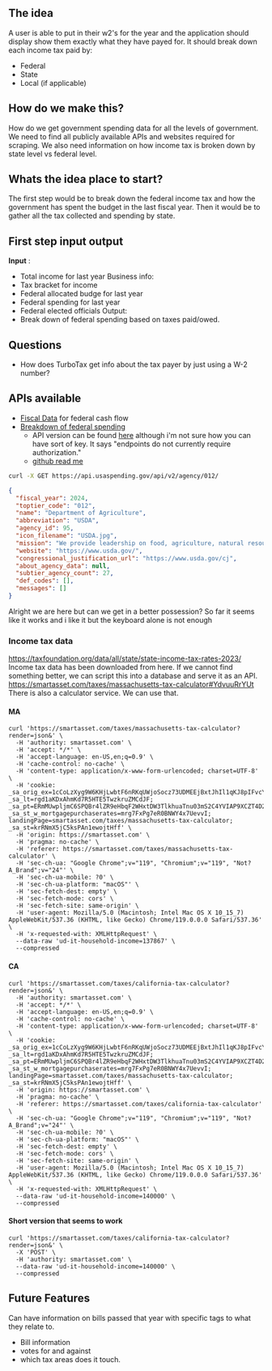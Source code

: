 ## The idea
A user is able to put in their w2's for the year and the application should display show them exactly what they have payed for.
It should break down each income tax paid by:
- Federal
- State
- Local (if applicable)

## How do we make this?
How do we get government spending data for all the levels of government. We need to find all publicly available APIs and websites required for scraping.
We also need information on how income tax is broken down by state level vs federal level.

## Whats the idea place to start?
The first step would be to break down the federal income tax and how the government has spent the budget in the last fiscal year.
Then it would be to gather all the tax collected and spending by state.

## First step input output

**Input** :
- Total income for last year
Business info:
- Tax bracket for income
- Federal allocated budge for last year
- Federal spending for last year
- Federal elected officials
Output: 
- Break down of federal spending based on taxes paid/owed.

## Questions
- How does TurboTax get info about the tax payer by just using a W-2 number?
## APIs available

- [Fiscal Data](https://fiscaldata.treasury.gov/datasets/daily-treasury-statement/deposits-and-withdrawals-of-operating-cash) for federal cash flow
- [Breakdown of federal spending](https://www.usaspending.gov/explorer/budget_function)
	- API version can be found [here](https://api.usaspending.gov/docs/endpoints) although i'm not sure how you can have sort of key. It says "endpoints do not currently require authorization."
	- [github read me](https://github.com/fedspendingtransparency/usaspending-api/blob/master/usaspending_api/api_contracts/contracts/v2/agency/toptier_code.md)

```Bash
curl -X GET https://api.usaspending.gov/api/v2/agency/012/
```
```JSON
{
  "fiscal_year": 2024,
  "toptier_code": "012",
  "name": "Department of Agriculture",
  "abbreviation": "USDA",
  "agency_id": 95,
  "icon_filename": "USDA.jpg",
  "mission": "We provide leadership on food, agriculture, natural resources, rural development, nutrition, and related issues based on sound public policy, the best available science, and efficient management.",
  "website": "https://www.usda.gov/",
  "congressional_justification_url": "https://www.usda.gov/cj",
  "about_agency_data": null,
  "subtier_agency_count": 27,
  "def_codes": [],
  "messages": []
}
```

Alright we are here but can we get in a better possession? So far it seems like it works and i like it but the keyboard alone is not enough

### Income tax data
https://taxfoundation.org/data/all/state/state-income-tax-rates-2023/
Income tax data has been downloaded from here.
If we cannot find something better, we can script this into a database and serve it as an API.
https://smartasset.com/taxes/massachusetts-tax-calculator#YdvuuRrYUt
There is also a calculator service. We can use that.

#### MA
```Shell
curl 'https://smartasset.com/taxes/massachusetts-tax-calculator?render=json&' \
  -H 'authority: smartasset.com' \
  -H 'accept: */*' \
  -H 'accept-language: en-US,en;q=0.9' \
  -H 'cache-control: no-cache' \
  -H 'content-type: application/x-www-form-urlencoded; charset=UTF-8' \
  -H 'cookie: _sa_orig_ex=1cCoLzXyg9W6KHjLwbtF6nRKqUWjoSocz73UDMEEjBxtJhIl1qKJ8pIFvcYOjm6Q; _sa_lt=rgd1aKDxAhmKd7R5HTE5TwzkruZMCdJF; _sa_pt=ERmMUwpljmC6SPQBr4lZR9eHbqF2WHxtDW3TlkhuaTnu03mS2C4YVIAP9XCZT4D2; _sa_st_w_mortgagepurchaserates=mrg7FxPg7eR0BNWY4x7UevvI; landingPage=smartasset.com/taxes/massachusetts-tax-calculator; _sa_st=krRNmX5jC5ksPAn1ewojtHff' \
  -H 'origin: https://smartasset.com' \
  -H 'pragma: no-cache' \
  -H 'referer: https://smartasset.com/taxes/massachusetts-tax-calculator' \
  -H 'sec-ch-ua: "Google Chrome";v="119", "Chromium";v="119", "Not?A_Brand";v="24"' \
  -H 'sec-ch-ua-mobile: ?0' \
  -H 'sec-ch-ua-platform: "macOS"' \
  -H 'sec-fetch-dest: empty' \
  -H 'sec-fetch-mode: cors' \
  -H 'sec-fetch-site: same-origin' \
  -H 'user-agent: Mozilla/5.0 (Macintosh; Intel Mac OS X 10_15_7) AppleWebKit/537.36 (KHTML, like Gecko) Chrome/119.0.0.0 Safari/537.36' \
  -H 'x-requested-with: XMLHttpRequest' \
  --data-raw 'ud-it-household-income=137867' \
  --compressed
```

#### CA
```Shell
curl 'https://smartasset.com/taxes/california-tax-calculator?render=json&' \
  -H 'authority: smartasset.com' \
  -H 'accept: */*' \
  -H 'accept-language: en-US,en;q=0.9' \
  -H 'cache-control: no-cache' \
  -H 'content-type: application/x-www-form-urlencoded; charset=UTF-8' \
  -H 'cookie: _sa_orig_ex=1cCoLzXyg9W6KHjLwbtF6nRKqUWjoSocz73UDMEEjBxtJhIl1qKJ8pIFvcYOjm6Q; _sa_lt=rgd1aKDxAhmKd7R5HTE5TwzkruZMCdJF; _sa_pt=ERmMUwpljmC6SPQBr4lZR9eHbqF2WHxtDW3TlkhuaTnu03mS2C4YVIAP9XCZT4D2; _sa_st_w_mortgagepurchaserates=mrg7FxPg7eR0BNWY4x7UevvI; landingPage=smartasset.com/taxes/massachusetts-tax-calculator; _sa_st=krRNmX5jC5ksPAn1ewojtHff' \
  -H 'origin: https://smartasset.com' \
  -H 'pragma: no-cache' \
  -H 'referer: https://smartasset.com/taxes/california-tax-calculator' \
  -H 'sec-ch-ua: "Google Chrome";v="119", "Chromium";v="119", "Not?A_Brand";v="24"' \
  -H 'sec-ch-ua-mobile: ?0' \
  -H 'sec-ch-ua-platform: "macOS"' \
  -H 'sec-fetch-dest: empty' \
  -H 'sec-fetch-mode: cors' \
  -H 'sec-fetch-site: same-origin' \
  -H 'user-agent: Mozilla/5.0 (Macintosh; Intel Mac OS X 10_15_7) AppleWebKit/537.36 (KHTML, like Gecko) Chrome/119.0.0.0 Safari/537.36' \
  -H 'x-requested-with: XMLHttpRequest' \
  --data-raw 'ud-it-household-income=140000' \
  --compressed
```
#### Short version that seems to work
```Shell
curl 'https://smartasset.com/taxes/california-tax-calculator?render=json&' \
  -X 'POST' \
  -H 'authority: smartasset.com' \
  --data-raw 'ud-it-household-income=140000' \
  --compressed
```
## Future Features
Can have information on bills passed that year with specific tags to what they relate to. 
- Bill information
- votes for and against
- which tax areas does it touch.